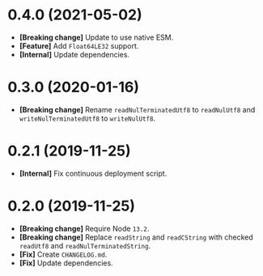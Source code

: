 # 0.4.0 (2021-05-02)

- **[Breaking change]** Update to use native ESM.
- **[Feature]** Add `Float64LE32` support.
- **[Internal]** Update dependencies.

# 0.3.0 (2020-01-16)

- **[Breaking change]** Rename `readNulTerminatedUtf8` to `readNulUtf8` and `writeNulTerminatedUtf8` to `writeNulUtf8`.

# 0.2.1 (2019-11-25)

- **[Internal]** Fix continuous deployment script.

# 0.2.0 (2019-11-25)

- **[Breaking change]** Require Node `13.2`.
- **[Breaking change]** Replace `readString` and `readCString` with checked `readUtf8` and `readNulTerminatedString`.
- **[Fix]** Create `CHANGELOG.md`.
- **[Fix]** Update dependencies.
